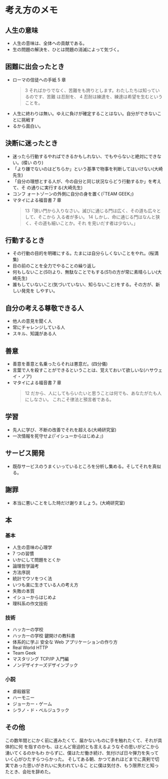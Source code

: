 # 考え方のメモ

## 人生の意味

- 人生の意味は、全体への貢献である。
- 生の問題の解決を、ひとは問題の消滅によって気づく。

## 困難に出会ったとき

- ローマの信徒への手紙 5 章
  > 3 そればかりでなく、苦難をも誇りとします。わたしたちは知っているのです、苦難
  > は忍耐を、 4 忍耐は練達を、練達は希望を生むということを。
- 人生に終わりは無い。ゆえに負けが確定することはない。自分ができないことに挑戦す
- るから面白い。

## 決断に迷ったとき

- 迷ったら行動するやればできるかもしれない、でもやらないと絶対にできない。(楪い
  のり)
- 「より嫌でないのはどちらか」という基準で物事を判断してはいけない(大崎先生)
- 「自分の理想とする人が、今の自分と同じ状況ならどう行動するか」を考えて、そ
  の通りに実行する(大崎先生)
- コンフ ォートゾーンの外側に自分の身を置く(『TEAM GEEK』)
- マタイによる福音書 7 章
  > 13「狭い門から入りなさい。滅びに通じる門は広く、その道も広々として、そこから
  > 入る者が多い。 14 しかし、命に通じる門はなんと狭く、その道も細いことか。それ
  > を見いだす者は少ない。」

## 行動するとき

- その行動の目的を明確にする。たまには自分らしくないことをやれ。(桜満集)
- 目の前のことを全力でやることの繰り返し
- 何もしないこと(S0)より、無駄なことでもする(S1)の方が常に素晴らしい(大崎先生)
- 誰もしていないこと(気づいていない、知らないこと)をする。その方が、新しい発見を
  しやすい。

## 自分の考える尊敬できる人

- 他人の意見を聞く人
- 常にチャレンジしている人
- スキル、知識がある人

## 善意

- 善意を善意と名乗ったらそれは悪意だ。(四分儀)
- 言葉で人を殺すことができるということは、覚えておいて欲しいな(ハサウェイ・ノア)
- マタイによる福音書 7 章
  > 12 だから、人にしてもらいたいと思うことは何でも、あなたがたも人にしなさい。
  > これこそ律法と預言者である。

## 学習

- 先人に学び、不断の改善でそれを超える(大崎研究室)
- 一次情報を死守せよ(『イシューからはじめよ』)

## サービス開発

- 既存サービスのうまくいっているところを分析し集める。そしてそれを真似る。

## 謝罪

- 本当に悪いことをした時だけ謝りましょう。(大崎研究室)

## 本

### 基本

- 人生の意味の心理学
- 7 つの習慣
- いかにして問題をとくか
- 論理哲学論考
- 方法序説
- 統計でウソをつく法
- いつも楽に生きている人の考え方
- 失敗の本質
- イシューからはじめよ
- 理科系の作文技術

### 技術

- ハッカーの学校
- ハッカーの学校 鍵開けの教科書
- 体系的に学ぶ 安全な Web アプリケーションの作り方
- Real World HTTP
- Team Geek
- マスタリング TCP/IP 入門編
- ノンデザイナーズデザインブック

### 小説

- 虐殺器官
- ハーモニー
- ジョーカー・ゲーム
- シラノ・ド・ベルジュラック

## その他

この数年間とにかく前に進みたくて、届かないものに手を触れたくて、それが具体的に何
を指すのかも、ほとんど脅迫的とも言えるようなその思いがどこから湧いてくるのかもわ
からずに、僕はただ働き続け、気付けば日々弾力を失っていく心がひたすらつらかった。
そしてある朝、かつてあれほどまでに真剣で切実であった思いがきれいに失われているこ
とに僕は気付き、もう限界だと知ったとき、会社を辞めた。
